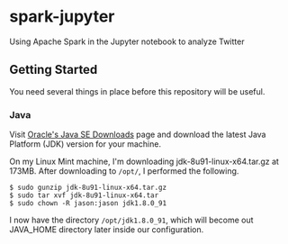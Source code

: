 # spark-jupyter
Using Apache Spark in the Jupyter notebook to analyze Twitter

## Getting Started
You need several things in place before this repository will be useful.

### Java
Visit [Oracle's Java SE Downloads](http://www.oracle.com/technetwork/java/javase/downloads/index.html) page and download the latest Java Platform (JDK) version for your machine.

On my Linux Mint machine, I'm downloading jdk-8u91-linux-x64.tar.gz at 173MB. After downloading to `/opt/`, I performed the following.

```
$ sudo gunzip jdk-8u91-linux-x64.tar.gz
$ sudo tar xvf jdk-8u91-linux-x64.tar
$ sudo chown -R jason:jason jdk1.8.0_91
```
I now have the directory `/opt/jdk1.8.0_91`, which will become out JAVA_HOME directory later inside our configuration.
